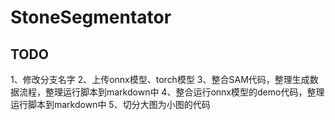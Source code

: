 # StoneSegmentator

## TODO
1、修改分支名字 
2、上传onnx模型、torch模型 
3、整合SAM代码，整理生成数据流程，整理运行脚本到markdown中 
4、整合运行onnx模型的demo代码，整理运行脚本到markdown中 
5、切分大图为小图的代码
